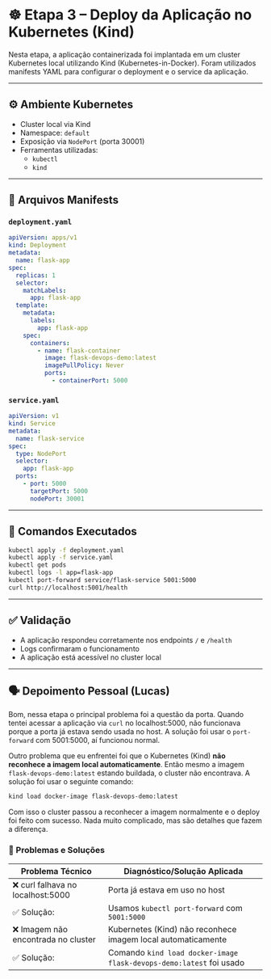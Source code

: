 # ☸️ Etapa 3 – Deploy da Aplicação no Kubernetes (Kind)

Nesta etapa, a aplicação containerizada foi implantada em um cluster Kubernetes local utilizando Kind (Kubernetes-in-Docker). Foram utilizados manifests YAML para configurar o deployment e o service da aplicação.

---

## ⚙️ Ambiente Kubernetes

- Cluster local via Kind  
- Namespace: `default`  
- Exposição via `NodePort` (porta 30001)  
- Ferramentas utilizadas:  
  - `kubectl`  
  - `kind`  

---

## 📁 Arquivos Manifests

### `deployment.yaml`

```yaml
apiVersion: apps/v1
kind: Deployment
metadata:
  name: flask-app
spec:
  replicas: 1
  selector:
    matchLabels:
      app: flask-app
  template:
    metadata:
      labels:
        app: flask-app
    spec:
      containers:
        - name: flask-container
          image: flask-devops-demo:latest
          imagePullPolicy: Never
          ports:
            - containerPort: 5000
```

### `service.yaml`

```yaml
apiVersion: v1
kind: Service
metadata:
  name: flask-service
spec:
  type: NodePort
  selector:
    app: flask-app
  ports:
    - port: 5000
      targetPort: 5000
      nodePort: 30001
```

---

## 🚀 Comandos Executados

```bash
kubectl apply -f deployment.yaml
kubectl apply -f service.yaml
kubectl get pods
kubectl logs -l app=flask-app
kubectl port-forward service/flask-service 5001:5000
curl http://localhost:5001/health
```

---

## ✅ Validação

- A aplicação respondeu corretamente nos endpoints `/` e `/health`  
- Logs confirmaram o funcionamento  
- A aplicação está acessível no cluster local  

---

## 🗣️ Depoimento Pessoal (Lucas)

Bom, nessa etapa o principal problema foi a questão da porta. Quando tentei acessar a aplicação via `curl` no localhost:5000, não funcionava porque a porta já estava sendo usada no host. A solução foi usar o `port-forward` com 5001:5000, aí funcionou normal.

Outro problema que eu enfrentei foi que o Kubernetes (Kind) **não reconhece a imagem local automaticamente**. Então mesmo a imagem `flask-devops-demo:latest` estando buildada, o cluster não encontrava. A solução foi usar o seguinte comando:

```bash
kind load docker-image flask-devops-demo:latest
```

Com isso o cluster passou a reconhecer a imagem normalmente e o deploy foi feito com sucesso. Nada muito complicado, mas são detalhes que fazem a diferença.

### 🧩 Problemas e Soluções

| Problema Técnico                      | Diagnóstico/Solução Aplicada                                           |
|--------------------------------------|------------------------------------------------------------------------|
| ❌ curl falhava no localhost:5000    | Porta já estava em uso no host                                        |
| ✅ Solução:                          | Usamos `kubectl port-forward` com `5001:5000`                         |
| ❌ Imagem não encontrada no cluster  | Kubernetes (Kind) não reconhece imagem local automaticamente           |
| ✅ Solução:                          | Comando `kind load docker-image flask-devops-demo:latest` foi usado   |
